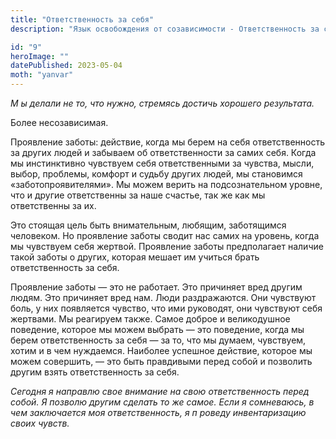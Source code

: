 ```yaml
---
title: "Ответственность за себя"
description: "Язык освобождения от созависимости - Ответственность за себя"

id: "9"
heroImage: ""
datePublished: 2023-05-04
moth: "yanvar"
---
```


_М_ _ы_ _делали_ _не_ _то,_ _что_ _нужно,_ _стремясь_ _достичь_ _хорошего_
_результата._

Более несозависимая.

Проявление заботы: действие, когда мы берем на себя ответственность за других
людей и забываем об ответственности за самих себя. Когда мы инстинктивно
чувствуем себя ответственными за чувства, мысли, выбор, проблемы, комфорт и
судьбу других людей, мы становимся «заботопроявителями». Мы можем верить на
подсознательном уровне, что и другие ответственны за наше счастье, так же как
мы ответственны за их.

Это стоящая цель быть внимательным, любящим, заботящимся человеком. Но
проявление заботы сводит нас самих на уровень, когда мы чувствуем себя
жертвой. Проявление заботы предполагает наличие такой заботы о других, которая
мешает им учиться брать ответственность за себя.

Проявление заботы — это не работает. Это причиняет вред другим людям. Это
причиняет вред нам. Люди раздражаются. Они чувствуют боль, у них появляется
чувство, что ими руководят, они чувствуют себя жертвами. Мы реагируем также.
Самое доброе и великодушное поведение, которое мы можем выбрать — это
поведение, когда мы берем ответственность за себя — за то, что мы думаем,
чувствуем, хотим и в чем нуждаемся. Наиболее успешное действие, которое мы
можем совершить, — это быть правдивыми перед собой и позволить другим взять
ответственность за себя.

_Сегодня_ _я_ _направлю_ _свое_ _внимание_ _на_ _свою_ _ответственность_
_перед_ _собой._ _Я_ _позволю_ _другим_ _сделать_ _то_ _же_ _самое._ _Если_
_я_ _сомневаюсь,_ _в_ _чем_ _заключается_ _моя_ _ответственность,_ _я_ _п_
_роведу_ _инвентаризацию_ _своих_ _чувств._
